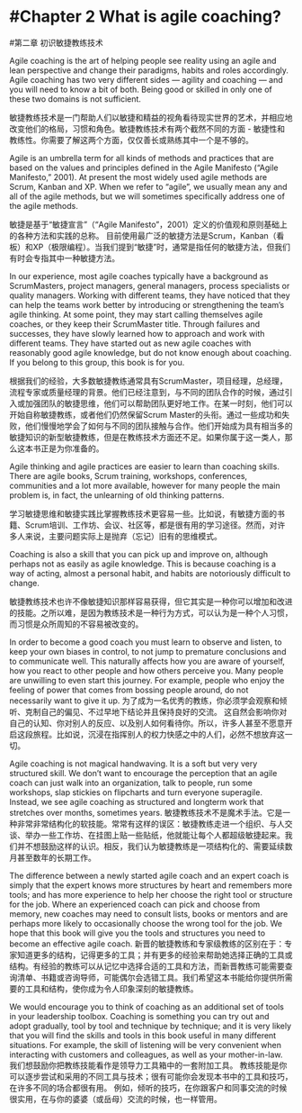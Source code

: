 # #Chapter 2 What is agile coaching?
#第二章 初识敏捷教练技术

Agile coaching is the art of helping people see reality using an agile and lean perspective and change their paradigms, habits and roles accordingly. Agile coaching has two very different sides — agility and coaching — and you will need to know a bit of both. Being good or skilled in only one of these two domains is not sufficient.

敏捷教练技术是一门帮助人们以敏捷和精益的视角看待现实世界的艺术，并相应地改变他们的格局，习惯和角色。敏捷教练技术有两个截然不同的方面 - 敏捷性和教练性。你需要了解这两个方面，仅仅善长或熟练其中一个是不够的。

Agile is an umbrella term for all kinds of methods and practices that are based on the values and principles defined in the Agile Manifesto (“Agile Manifesto,” 2001). At present the most widely used agile methods are Scrum, Kanban and XP. When we refer to “agile”, we usually mean any and all of the agile methods, but we will sometimes specifically address one of the agile methods.

敏捷是基于“敏捷宣言”（“Agile Manifesto”，2001）定义的价值观和原则基础上的各种方法和实践的总称。 目前使用最广泛的敏捷方法是Scrum，Kanban（看板）和XP（极限编程）。当我们提到“敏捷”时，通常是指任何的敏捷方法，但我们有时会专指其中一种敏捷方法。

In our experience, most agile coaches typically have a background as ScrumMasters, project managers, general managers, process specialists or quality managers. Working with different teams, they have noticed that they can help the teams work better by introducing or strengthening the team’s agile thinking. At some point, they may start calling themselves agile coaches, or they keep their ScrumMaster title. Through failures and successes, they have slowly learned how to approach and work with different teams. They have started out as new agile coaches with reasonably good agile knowledge, but do not know enough about coaching. If you belong to this group, this book is for you.

根据我们的经验，大多数敏捷教练通常具有ScrumMaster，项目经理，总经理，流程专家或质量经理的背景。他们已经注意到，与不同的团队合作的时候，通过引入或加强团队的敏捷思维，他们可以帮助团队更好地工作。在某一时刻，他们可以开始自称敏捷教练，或者他们仍然保留Scrum Master的头衔。通过一些成功和失败，他们慢慢地学会了如何与不同的团队接触与合作。他们开始成为具有相当多的敏捷知识的新型敏捷教练，但是在教练技术方面还不足。如果你属于这一类人，那么这本书正是为你准备的。

Agile thinking and agile practices are easier to learn than coaching skills. There are agile books, Scrum training, workshops, conferences, communities and a lot more available, however for many people the main problem is, in fact, the unlearning of old thinking patterns.

学习敏捷思维和敏捷实践比掌握教练技术更容易一些。比如说，有敏捷方面的书籍、Scrum培训、工作坊、会议、社区等，都是很有用的学习途径。然而，对许多人来说，主要问题实际上是抛弃（忘记）旧有的思维模式。

Coaching is also a skill that you can pick up and improve on, although perhaps not as easily as agile knowledge. This is because coaching is a way of acting, almost a personal habit, and habits are notoriously difficult to change.

敏捷教练技术也许不像敏捷知识那样容易获得，但它其实是一种你可以增加和改进的技能。之所以难，是因为教练技术是一种行为方式，可以认为是一种个人习惯，而习惯是众所周知的不容易被改变的。

In order to become a good coach you must learn to observe and listen, to keep your own biases in control, to not jump to premature conclusions and to communicate well. This naturally affects how you are aware of yourself, how you react to other people and how others perceive you. Many people are unwilling to even start this journey. For example, people who enjoy the feeling of power that comes from bossing people around, do not necessarily want to give it up.
为了成为一名优秀的教练，你必须学会观察和倾听、克制自己的偏见、不过早地下结论并且保持良好的交流。 这自然会影响你对自己的认知、你对别人的反应、以及别人如何看待你。所以，许多人甚至不愿意开启这段旅程。比如说，沉浸在指挥别人的权力快感之中的人们，必然不想放弃这一切。

Agile coaching is not magical handwaving. It is a soft but very very structured skill. We don’t want to encourage the perception that an agile coach can just walk into an organization, talk to people, run some workshops, slap stickies on flipcharts and turn everyone superagile. Instead, we see agile coaching as structured and longterm work that stretches over months, sometimes years.
敏捷教练技术不是魔术手法。它是一种非常非常结构化的软技能。常常有这样的误区：敏捷教练走进一个组织、与人交谈、举办一些工作坊、在挂图上贴一些贴纸，他就能让每个人都超级敏捷起来。我们并不想鼓励这样的认识。相反，我们认为敏捷教练是一项结构化的、需要延续数月甚至数年的长期工作。

The difference between a newly started agile coach and an expert coach is simply that the expert knows more structures by heart and remembers more tools; and has more experience to help her choose the right tool or structure for the job. Where an experienced coach can pick and choose from memory, new coaches may need to consult lists, books or mentors and are perhaps more likely to occasionally choose the wrong tool for the job. We hope that this book will give you the tools and structures you need to become an effective agile coach.
新晋的敏捷教练和专家级教练的区别在于：专家知道更多的结构，记得更多的工具；并有更多的经验来帮助她选择正确的工具或结构。有经验的教练可以从记忆中选择合适的工具和方法，而新晋教练可能需要查询清单、书籍或咨询导师，可能偶尔会选错工具。我们希望这本书能给你提供所需要的工具和结构，使你成为令人印象深刻的敏捷教练。

We would encourage you to think of coaching as an additional set of tools in your leadership toolbox. Coaching is something you can try out and adopt gradually, tool by tool and technique by technique; and it is very likely that you will find the skills and tools in this book useful in many different situations. For example, the skill of listening will be very convenient when interacting with customers and colleagues, as well as your mother-in-law.
我们想鼓励你把教练技能看作是领导力工具箱中的一套附加工具。 教练技能是你可以逐步尝试和采用的不同工具与技术；很有可能你会发现本书中的工具和技巧，在许多不同的场合都很有用。 例如，倾听的技巧，在你跟客户和同事交流的时候很实用，在与你的婆婆（或岳母）交流的时候，也一样管用。